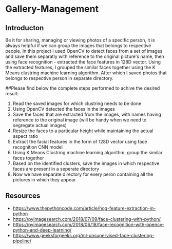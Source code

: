 # Gallery-Management

## Introducton
Be it for sharing, managing or viewing photos of a specific person, it is always helpful if we can group the images that belongs to respective people. In this project I used OpenCV to detect faces from a set of images and save them separatly with reference to the original picture's name, then using face recognition - extracted the face features in 128D vector. Using the extracted features, I grouped the similar faces together using the K Means clustring machine learning algorithm. After which I saved photos that belongs to respective person in separate directory.

##Please find below the complete steps performed to achive the desired result:
1. Read the saved images for which clustring needs to be done
2. Using OpenCV detected the faces in the images
3. Save the faces that are extracted from the images, with names having reference to the original image (will be handy when we need to segregate actual images)
4. Resize the faces to a particular height while maintaining the actual aspect ratio
5. Extract the facial features in the form of 128D vector using face recognition CNN model
6. Using K Means Clustring machine learning algorithm, group the similar faces together
7. Based on the identified clusters, save the images in which respective faces are present in a seperate directory
8. Now we have separate directory for every peron containing all the pictures in which they appear

## Resources
- https://www.thepythoncode.com/article/hog-feature-extraction-in-python
- https://pyimagesearch.com/2018/07/09/face-clustering-with-python/
- https://pyimagesearch.com/2018/06/18/face-recognition-with-opencv-python-and-deep-learning/
- https://www.geeksforgeeks.org/ml-unsupervised-face-clustering-pipeline/

